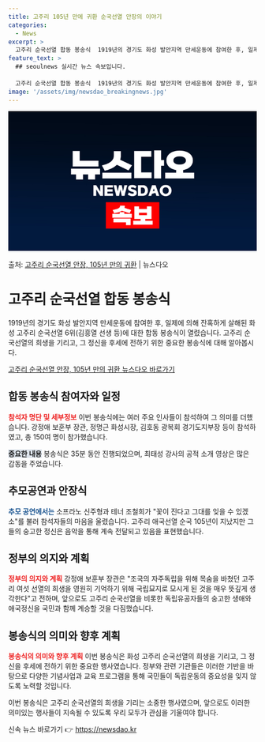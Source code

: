 ```yaml
---
title: 고주리 105년 만에 귀환 순국선열 안장의 이야기
categories:
  - News
excerpt: >
  고주리 순국선열 합동 봉송식  1919년의 경기도 화성 발안지역 만세운동에 참여한 후, 일제에 의해 잔혹하게…
feature_text: >
  ## seoulnews 실시간 뉴스 속보입니다.

  고주리 순국선열 합동 봉송식  1919년의 경기도 화성 발안지역 만세운동에 참여한 후, 일제에 의해 잔혹하게…
image: '/assets/img/newsdao_breakingnews.jpg'
---
```


![뉴스다오 속보](/assets/img/newsdao_breakingnews.jpg)

<p>출처: <a href="https://newsdao.kr/4153" rel="dofollow">고주리 순국선열 안장, 105년 만의 귀환</a> | 뉴스다오</p>

<h1>고주리 순국선열 합동 봉송식</h1>

1919년의 경기도 화성 발안지역 만세운동에 참여한 후, 일제에 의해 잔혹하게 살해된 화성 고주리 순국선열 6위(김흥열 선생 등)에 대한 합동 봉송식이 열렸습니다. 고주리 순국선열의 희생을 기리고, 그 정신을 후세에 전하기 위한 중요한 봉송식에 대해 알아봅시다.

<p data-ke-size="size16"><a href="https://newsdao.kr/4153">고주리 순국선열 안장, 105년 만의 귀환 뉴스다오 바로가기</a></p>

<h2>합동 봉송식 참여자와 일정</h2>
<b><span style="color: #ee2323;">참석자 명단 및 세부정보</span></b>
이번 봉송식에는 여러 주요 인사들이 참석하여 그 의미를 더했습니다. 강정애 보훈부 장관, 정명근 화성시장, 김호동 광복회 경기도지부장 등이 참석하였고, 총 150여 명이 참가했습니다.

<b><span style="background-color: #21538527;">중요한 내용</span></b>
봉송식은 35분 동안 진행되었으며, 최태성 강사의 공적 소개 영상은 많은 감동을 주었습니다. 

<h2>추모공연과 안장식</h2>
<b><span style="color: #1a5490;">추모 공연에서는</span></b>
소프라노 신주형과 테너 조철희가 "꽃이 진다고 그대를 잊을 수 있겠소"를 불러 참석자들의 마음을 울렸습니다. 고주리 애국선열 순국 105년이 지났지만 그들의 숭고한 정신은 음악을 통해 계속 전달되고 있음을 표현했습니다.

<h2>정부의 의지와 계획</h2>
<b><span style="color: #ee2323;">정부의 의지와 계획</span></b>
강정애 보훈부 장관은 "조국의 자주독립을 위해 목숨을 바쳤던 고주리 여섯 선열의 희생을 영원히 기억하기 위해 국립묘지로 모시게 된 것을 매우 뜻깊게 생각한다"고 전하며, 앞으로도 고주리 순국선열을 비롯한 독립유공자들의 숭고한 생애와 애국정신을 국민과 함께 계승할 것을 다짐했습니다.

<h2>봉송식의 의미와 향후 계획</h2>
<b><span style="color: #ee2323;">봉송식의 의미와 향후 계획</span></b>
이번 봉송식은 화성 고주리 순국선열의 희생을 기리고, 그 정신을 후세에 전하기 위한 중요한 행사였습니다. 정부와 관련 기관들은 이러한 기반을 바탕으로 다양한 기념사업과 교육 프로그램을 통해 국민들이 독립운동의 중요성을 잊지 않도록 노력할 것입니다.

이번 봉송식은 고주리 순국선열의 희생을 기리는 소중한 행사였으며, 앞으로도 이러한 의미있는 행사들이 지속될 수 있도록 우리 모두가 관심을 기울여야 합니다. 

신속 뉴스 바로가기 👉 <a href="https://newsdao.kr" rel="dofollow">https://newsdao.kr</a>


